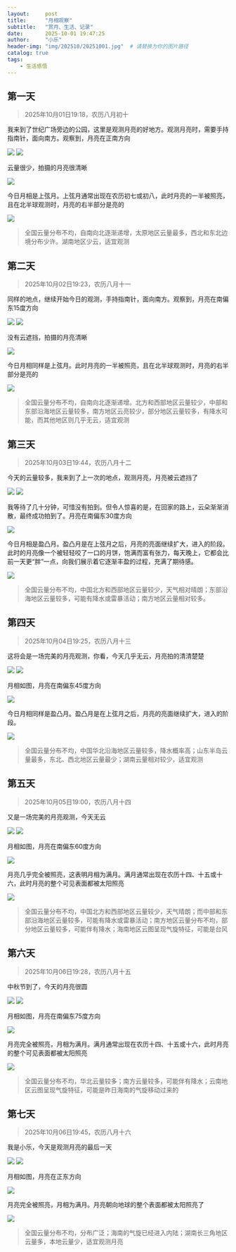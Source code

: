 ```yaml
---
layout:     post
title:      "月相观察"
subtitle:   "赏月、生活、记录"
date:       2025-10-01 19:47:25
author:     "小乐"
header-img: "img/202510/20251001.jpg"  # 请替换为你的图片路径
catalog: true
tags:
    - 生活感悟
---
```


## 第一天

> 2025年10月01日19:18，农历八月初十

我来到了世纪广场旁边的公园，这里是观测月亮的好地方。观测月亮时，需要手持指南针，面向南方。观察到，月亮在正南方向

![](https://mtcxlg6x.cn-nb1.rainapp.top/2025-10-01-c/day1_1.jpg)
![](https://mtcxlg6x.cn-nb1.rainapp.top/2025-10-01-c/day1_2.jpg)

云量很少，拍摄的月亮很清晰

![](https://mtcxlg6x.cn-nb1.rainapp.top/2025-10-01-c/day1_3.jpg)

今日月相是上弦月。上弦月通常出现在农历初七或初八，此时月亮的一半被照亮，且在北半球观测时，月亮的右半部分是亮的

![](https://mtcxlg6x.cn-nb1.rainapp.top/2025-10-01-c/day1_4.jpg)

> 全国云量分布不均，自南向北逐渐递增，太原地区云量最多，西北和东北边境分布少许。湖南地区少云，适宜观测

## 第二天

> 2025年10月02日19:23，农历八月十一

同样的地点，继续开始今日的观测，手持指南针，面向南方。观察到，月亮在南偏东15度方向

![](https://mtcxlg6x.cn-nb1.rainapp.top/2025-10-01-c/day2_1.jpg)
![](https://mtcxlg6x.cn-nb1.rainapp.top/2025-10-01-c/day2_2.jpg)

没有云遮挡，拍摄的月亮清晰

![](https://mtcxlg6x.cn-nb1.rainapp.top/2025-10-01-c/day2_3.jpg)

今日月相同样是上弦月。此时月亮的一半被照亮，且在北半球观测时，月亮的右半部分是亮的

![](https://mtcxlg6x.cn-nb1.rainapp.top/2025-10-01-c/day2_4.jpg)

> 全国云量分布不均，自南向北逐渐递增。北方和西部地区云量较少，中部和东部沿海地区云量较多，南方地区云亮较少，部分地区云量较多，有降水可能，而其他地区则几乎无云，适宜观测

## 第三天

> 2025年10月03日19:44，农历八月十二

今天的云量较多，我来到了上一次的地点，观测月亮，月亮被云遮挡了

![](https://mtcxlg6x.cn-nb1.rainapp.top/2025-10-01-c/day3_1.jpg)
![](https://mtcxlg6x.cn-nb1.rainapp.top/2025-10-01-c/day3_2.jpg)

我等待了几十分钟，可惜没有拍到。但令人惊喜的是，在回家的路上，云朵渐渐消散，最终成功拍到了。月亮在南偏东30度方向

![](https://mtcxlg6x.cn-nb1.rainapp.top/2025-10-01-c/day3_3.jpg)

今日月相是盈凸月。盈凸月是在上弦月之后，月亮的亮面继续扩大，进入的阶段。此时的月亮像一个被轻轻咬了一口的月饼，饱满而富有张力，每天晚上，它都会比前一天更“胖”一点，向我们展示着它逐渐丰盈的过程，充满了期待感。

![](https://mtcxlg6x.cn-nb1.rainapp.top/2025-10-01-c/day3_4.jpg)

> 全国云量分布不均，中国北方和西部地区云量较少，天气相对晴朗；东部沿海地区云量较多，可能有降水或雷暴活动；南方地区云量相对较多。

## 第四天

> 2025年10月04日19:25，农历八月十三

这将会是一场完美的月亮观测，你看，今天几乎无云，月亮拍的清清楚楚

![](https://mtcxlg6x.cn-nb1.rainapp.top/2025-10-01-c/day4_1.jpg)
![](https://mtcxlg6x.cn-nb1.rainapp.top/2025-10-01-c/day4_2.jpg)

月相如图，月亮在南偏东45度方向

![](https://mtcxlg6x.cn-nb1.rainapp.top/2025-10-01-c/day4_3.jpg)

今日月相同样是盈凸月。盈凸月是在上弦月之后，月亮的亮面继续扩大，进入的阶段。

![](https://mtcxlg6x.cn-nb1.rainapp.top/2025-10-01-c/day4_4.jpg)

> 全国云量分布不均，中国华北沿海地区云量较多，降水概率高；山东半岛云量最多，东北、西北地区云量最少；湖南云量相对较少，适宜观测

## 第五天

> 2025年10月05日19:00，农历八月十四

又是一场完美的月亮观测，今天无云

![](https://mtcxlg6x.cn-nb1.rainapp.top/2025-10-01-c/day5_1.jpg)
![](https://mtcxlg6x.cn-nb1.rainapp.top/2025-10-01-c/day5_2.jpg)

月相如图，月亮在南偏东60度方向

![](https://mtcxlg6x.cn-nb1.rainapp.top/2025-10-01-c/day5_3.jpg)

月亮几乎完全被照亮，这表明月相为满月。满月通常出现在农历十四、十五或十六，此时月亮的整个可见表面都被太阳照亮

![](https://mtcxlg6x.cn-nb1.rainapp.top/2025-10-01-c/day5_4.jpg)

> 全国云量分布不均，中国北方和西部地区云量较少，天气晴朗；而中部和东部沿海地区云量较多，可能有降水或雷暴活动；南方地区云量分布不均，部分地区云量较多，可能伴有降水；海南地区云图呈现气旋特征，可能是台风

## 第六天

> 2025年10月06日19:28，农历八月十五

中秋节到了，今天的月亮很圆

![](https://mtcxlg6x.cn-nb1.rainapp.top/2025-10-01-c/day6_1.jpg)
![](https://mtcxlg6x.cn-nb1.rainapp.top/2025-10-01-c/day6_2.jpg)

月相如图，月亮在南偏东75度方向

![](https://mtcxlg6x.cn-nb1.rainapp.top/2025-10-01-c/day6_3.jpg)

月亮完全被照亮，月相为满月。满月通常出现在农历十四、十五或十六，此时月亮的整个可见表面都被太阳照亮

![](https://mtcxlg6x.cn-nb1.rainapp.top/2025-10-01-c/day6_4.jpg)

> 全国云量分布不均，华北云量较多；南方云量较多，可能伴有降水；云南地区云图呈现气旋特征，可能是昨日海南的气旋移动过来的

## 第七天

> 2025年10月06日19:45，农历八月十六

我是小乐，今天是观测月亮的最后一天

![](https://mtcxlg6x.cn-nb1.rainapp.top/2025-10-01-c/day7_1.jpg)
![](https://mtcxlg6x.cn-nb1.rainapp.top/2025-10-01-c/day7_2.jpg)

月相如图，月亮在正东方向

![](https://mtcxlg6x.cn-nb1.rainapp.top/2025-10-01-c/day7_3.jpg)

月亮完全被照亮，月相为满月。月亮朝向地球的整个表面都被太阳照亮了

![](https://mtcxlg6x.cn-nb1.rainapp.top/2025-10-01-c/day7_4.jpg)

> 全国云量分布不均，分布广泛；海南的气旋已经进入内陆；湖南长三角地区云量多，本地云量少，适宜观测月亮